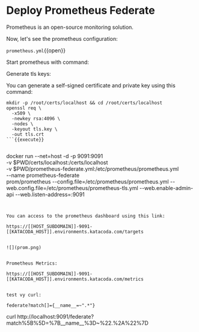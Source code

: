 # Deploy Prometheus Federate

Prometheus is an open-source monitoring solution.

Now, let's see the prometheus configuration:

`prometheus.yml`{{open}}


Start prometheus with command:


Generate tls keys:

You can generate a self-signed certificate and private key using this command:

```
mkdir -p /root/certs/localhost && cd /root/certs/localhost
openssl req \
  -x509 \
  -newkey rsa:4096 \
  -nodes \
  -keyout tls.key \
  -out tls.crt
```{{execute}}


```
docker run --net=host -d -p 9091:9091 \
    -v $PWD/certs/localhost:/certs/localhost \
    -v $PWD/prometheus-federate.yml:/etc/prometheus/prometheus.yml \
    --name prometheus-federate \
    prom/prometheus --config.file=/etc/prometheus/prometheus.yml --web.config.file=/etc/prometheus/prometheus-tls.yml --web.enable-admin-api --web.listen-address=:9091
```{{execute}}


You can access to the prometheus dashboard using this link:

https://[[HOST_SUBDOMAIN]]-9091-[[KATACODA_HOST]].environments.katacoda.com/targets


![](prom.png)


Prometheus Metrics:

https://[[HOST_SUBDOMAIN]]-9091-[[KATACODA_HOST]].environments.katacoda.com/metrics


test vy curl:

federate?match[]={__name__=~".*"}
```
curl http://localhost:9091/federate?match%5B%5D=%7B__name__%3D~%22.%2A%22%7D

```{{execute}}
